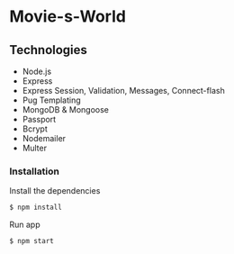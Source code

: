 # Movie-s-World

## Technologies

* Node.js
* Express
* Express Session, Validation, Messages, Connect-flash 
* Pug Templating
* MongoDB & Mongoose
* Passport
* Bcrypt
* Nodemailer
* Multer

### Installation

Install the dependencies

```sh
$ npm install
```
Run app

```sh
$ npm start
```
